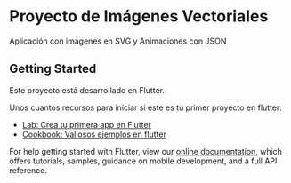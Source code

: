 # Proyecto de Imágenes Vectoriales

Aplicación con imágenes en SVG y Animaciones con JSON

## Getting Started

Este proyecto está desarrollado en Flutter.

Unos cuantos recursos para iniciar si este es tu primer proyecto en flutter:

- [Lab: Crea tu primera app en Flutter](https://flutter.dev/docs/get-started/codelab)
- [Cookbook: Valiosos ejemplos en flutter](https://flutter.dev/docs/cookbook)

For help getting started with Flutter, view our
[online documentation](https://flutter.dev/docs), which offers tutorials,
samples, guidance on mobile development, and a full API reference.
